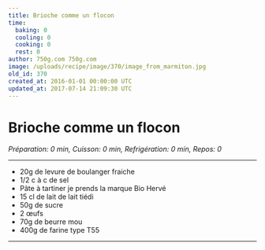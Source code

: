 ```yaml
---
title: Brioche comme un flocon
time:
  baking: 0
  cooling: 0
  cooking: 0
  rest: 0
author: 750g.com 750g.com
image: /uploads/recipe/image/370/image_from_marmiton.jpg
old_id: 370
created_at: 2016-01-01 00:00:00 UTC
updated_at: 2017-07-14 21:09:30 UTC
---
```


# Brioche comme un flocon

_Préparation: 0 min, Cuisson: 0 min, Refrigération: 0 min, Repos: 0_

---

- 20g de levure de boulanger fraiche
- 1/2 c à c de sel
- Pâte à tartiner je prends la marque Bio Hervé
- 15 cl de lait de lait tiédi
- 50g de sucre
- 2 œufs
- 70g de beurre mou
- 400g de farine type T55

---

